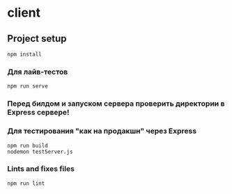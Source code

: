 # client

## Project setup
```
npm install
```

### Для лайв-тестов
```
npm run serve
```

### Перед билдом и запуском сервера проверить директории в Express сервере!

### Для тестирования "как на продакшн" через Express
```
npm run build
nodemon testServer.js
```

### Lints and fixes files
```
npm run lint
```


